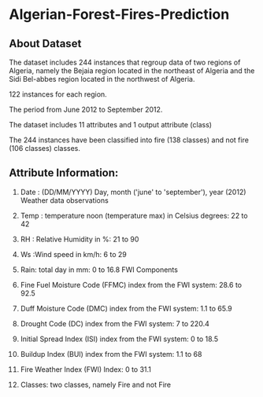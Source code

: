 # Algerian-Forest-Fires-Prediction

## About Dataset
The dataset includes 244 instances that regroup data of two regions of Algeria, namely the Bejaia region located in the northeast of Algeria and the Sidi Bel-abbes region located in the northwest of Algeria.

122 instances for each region.

The period from June 2012 to September 2012.

The dataset includes 11 attributes and 1 output attribute (class)

The 244 instances have been classified into fire (138 classes) and not fire (106 classes) classes.

## Attribute Information:

1. Date : (DD/MM/YYYY) Day, month ('june' to 'september'), year (2012) Weather data observations

2. Temp : temperature noon (temperature max) in Celsius degrees: 22 to 42

3. RH : Relative Humidity in %: 21 to 90

4. Ws :Wind speed in km/h: 6 to 29

5. Rain: total day in mm: 0 to 16.8 FWI Components

6. Fine Fuel Moisture Code (FFMC) index from the FWI system: 28.6 to 92.5

7. Duff Moisture Code (DMC) index from the FWI system: 1.1 to 65.9

8. Drought Code (DC) index from the FWI system: 7 to 220.4

9. Initial Spread Index (ISI) index from the FWI system: 0 to 18.5

10. Buildup Index (BUI) index from the FWI system: 1.1 to 68

11. Fire Weather Index (FWI) Index: 0 to 31.1

12. Classes: two classes, namely Fire and not Fire
